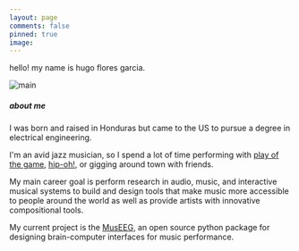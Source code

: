```yaml
---
layout: page
comments: false
pinned: true
image:
---
```

hello!
my name is hugo flores garcia.

![main](../img/mainpic.gif)

##### about me
I was born and raised in Honduras but came to the US to pursue a degree in electrical engineering.

I'm an avid jazz musician, so I spend a lot of time performing with [play of the game](https://www.facebook.com/playofthegameband/), [hip-oh!](https://www.facebook.com/hipohmusic/), or gigging around town with friends.

My main career goal is perform research in audio, music, and interactive musical systems to build and design tools that make music more accessible to people around the world as well as provide artists with innovative compositional tools.  

My current project is the [MusEEG](https://hugofloresgarcia.github.io/MusEEG), an open source python package for designing brain-computer interfaces for music performance.
